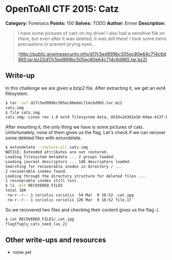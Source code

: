 # OpenToAll CTF 2015: Catz

**Category:** Forensics
**Points:** 100
**Solves:** TODO
**Author:** Eriner
**Description:** 

> I have some pictures of catz on my drive! I also had a sensitive file on there, but even after it was deleted, it was still there! I took some extra precautions to prevent prying eyes...
> 
> [http://public.givemesecurity.info/d17c5ed999bc505ec80e64c714c6d965.tar.bz2](d17c5ed999bc505ec80e64c714c6d965.tar.bz2)

## Write-up

In this challenge we are given a bzip2 file. After extracting it, we get an ext4 filesystem.

```bash
$ tar -xvf d17c5ed999bc505ec80e64c714c6d965.tar.bz2 
catz.img
$ file catz.img 
catz.img: Linux rev 1.0 ext4 filesystem data, UUID=2d362e1b-69ae-4137-bdbb-4fde2775ac91 (extents) (huge files)
```

After mounting it, the only thing we have is some pictures of cats. Unfortunately, none of them gives us the flag. Let's check if we can recover some deleted files with extundelete.

```bash
$ extundelete --restore-all catz.img
NOTICE: Extended attributes are not restored.
Loading filesystem metadata ... 2 groups loaded.
Loading journal descriptors ... 146 descriptors loaded.
Searching for recoverable inodes in directory / ... 
2 recoverable inodes found.
Looking through the directory structure for deleted files ... 
1 recoverable inodes still lost.
$ ls -Alh RECOVERED_FILES 
total 16K
-rw-r--r-- 1 coriolis coriolis  54 Mar  9 16:52 .cat.jpg
-rw-r--r-- 1 coriolis coriolis 12K Mar  9 16:52 file.17
```

So we recovered two files and checking their content gives us the flag :).

```bash
$ cat RECOVERED_FILES/.cat.jpg 
flag{fugly_cats_need_luv_2}
```

## Other write-ups and resources

* none yet
